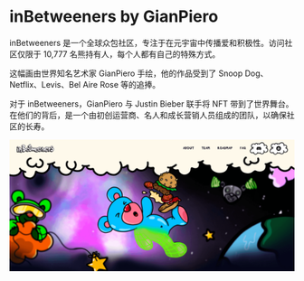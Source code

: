 # inBetweeners by GianPiero

inBetweeners 是一个全球众包社区，专注于在元宇宙中传播爱和积极性。访问社区仅限于 10,777 名熊持有人，每个人都有自己的特殊方式。

这幅画由世界知名艺术家 GianPiero 手绘，他的作品受到了 Snoop Dog、Netflix、Levis、Bel Aire Rose 等的追捧。

对于 inBetweeners，GianPiero 与 Justin Bieber 联手将 NFT 带到了世界舞台。在他们的背后，是一个由初创运营商、名人和成长营销人员组成的团队，以确保社区的长寿。

![nft](01.png)


